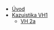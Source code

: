 * [Úvod](#index.md) 
* [Kazuistika VH1](#pribeh1.md) 
  * [VH 2a](#pribeh2a.md) 

<!--
  * [VH 2](#pribeh2.md)
* [Pomocné]
  * [Spotřeba O2CO2](#index.md) 
    * [Anemická hypoxie](#anemickahypoxie1.md)
    * [Komplexní simulace plic](#komplexnisimulator.md)
    * [Simulátor krevních plynů 1](#bloodymary2.md)
    * [Simulátor krevních plynů 2](#bloodymary3.md)
  * [Křivky O2CO2](#bloodymaryO2CO2.md)
    * [Křivky O2CO2 více proměnných](#bloodymaryO2CO2ViceProm.md)
  * [Animace - Nanogenerátory](#c03_nanogeneratory.md)
    * [Palivo pro mitochondriální <br/> nanogenerátory](#c04_palivo.md)
    * [První fáze biologických oxidací<br/> - trávení](#c05_prvni_faze.md)
    * [Druhá fáze biologických oxidací<br/> - tvorba acetylkoenzymu A](#c06_druha_faze.md)
    * [Třetí fáze biologických oxidací](#c07_treti_faze.md)
  * [Distribuce - 1 alveola](#bloodymaryAlveola1.md)
    * [Plíce - 2 alveoly](#bloodymaryAlveoly2.md)
    * [Tkáně - celkem](#bloodymaryCast1.md)
    * [Tkáně - 3 části](#bloodymaryCast3.md)
    * [Tkáně - 7 částí](#bloodymaryCast7.md)
  * [Model 2210 - přepočet koncentrací](#simpletissue.md)
* [O tomto textu](#about.md) 
-->
